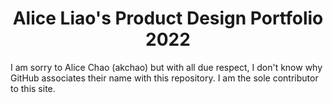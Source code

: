 <h1 align="center">
Alice Liao's Product Design Portfolio 2022
</h1>
I am sorry to Alice Chao (akchao) but with all due respect, I don't know why GitHub associates their name with this repository. I am the sole contributor to this site.
